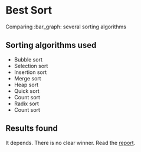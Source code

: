 # Best Sort
Comparing :bar_graph: several sorting algorithms

## Sorting algorithms used
- Bubble sort
- Selection sort
- Insertion sort
- Merge sort
- Heap sort
- Quick sort
- Count sort
- Radix sort
- Count sort

## Results found
It depends. There is no clear winner. Read the [report](https://github.com/bariabbassi/best-sort/best_sort_report.pdf).

